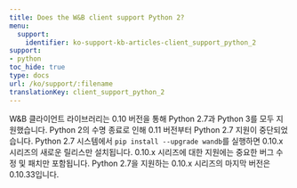 ```yaml
---
title: Does the W&B client support Python 2?
menu:
  support:
    identifier: ko-support-kb-articles-client_support_python_2
support:
- python
toc_hide: true
type: docs
url: /ko/support/:filename
translationKey: client_support_python_2
---
```

W&B 클라이언트 라이브러리는 0.10 버전을 통해 Python 2.7과 Python 3를 모두 지원했습니다. Python 2의 수명 종료로 인해 0.11 버전부터 Python 2.7 지원이 중단되었습니다. Python 2.7 시스템에서 `pip install --upgrade wandb`를 실행하면 0.10.x 시리즈의 새로운 릴리스만 설치됩니다. 0.10.x 시리즈에 대한 지원에는 중요한 버그 수정 및 패치만 포함됩니다. Python 2.7을 지원하는 0.10.x 시리즈의 마지막 버전은 0.10.33입니다.
